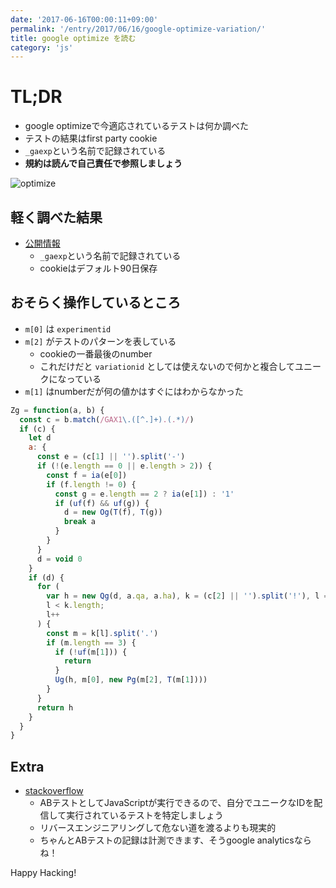 ```yaml
---
date: '2017-06-16T00:00:11+09:00'
permalink: '/entry/2017/06/16/google-optimize-variation/'
title: google optimize を読む
category: 'js'
---
```


# TL;DR

- google optimizeで今適応されているテストは何か調べた
- テストの結果はfirst party cookie
- `_gaexp`という名前で記録されている
- **規約は読んで自己責任で参照しましょう**

![optimize](/static/google-optimize-logo.jpg)

## 軽く調べた結果

- [公開情報](https://developers.google.com/analytics/devguides/collection/analyticsjs/cookie-usage?hl=en#optimize)
  - `_gaexp`という名前で記録されている
  - cookieはデフォルト90日保存

## おそらく操作しているところ

- `m[0]` は `experimentid`
- `m[2]` がテストのパターンを表している
  - cookieの一番最後のnumber
  - これだけだと `variationid` としては使えないので何かと複合してユニークになっている
- `m[1]` はnumberだが何の値かはすぐにはわからなかった

```js
Zg = function(a, b) {
  const c = b.match(/GAX1\.([^.]+).(.*)/)
  if (c) {
    let d
    a: {
      const e = (c[1] || '').split('-')
      if (!(e.length == 0 || e.length > 2)) {
        const f = ia(e[0])
        if (f.length != 0) {
          const g = e.length == 2 ? ia(e[1]) : '1'
          if (uf(f) && uf(g)) {
            d = new Og(T(f), T(g))
            break a
          }
        }
      }
      d = void 0
    }
    if (d) {
      for (
        var h = new Qg(d, a.qa, a.ha), k = (c[2] || '').split('!'), l = 0;
        l < k.length;
        l++
      ) {
        const m = k[l].split('.')
        if (m.length == 3) {
          if (!uf(m[1])) {
            return
          }
          Ug(h, m[0], new Pg(m[2], T(m[1])))
        }
      }
      return h
    }
  }
}
```

## Extra

- [stackoverflow](https://stackoverflow.com/questions/44412241/is-it-possible-to-read-experimentid-and-variationid-in-javascript-with-google-op)
  - ABテストとしてJavaScriptが実行できるので、自分でユニークなIDを配信して実行されているテストを特定しましょう
  - リバースエンジニアリングして危ない道を渡るよりも現実的
  - ちゃんとABテストの記録は計測できます、そうgoogle analyticsならね！

Happy Hacking!
